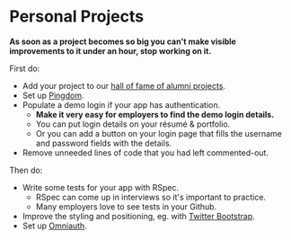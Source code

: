 # Personal Projects

**As soon as a project becomes so big you can't make visible improvements to it under an hour, stop working on it.**

 First do:
* Add your project to our [hall of fame of alumni
  projects][alumni-projects].
* Set up [Pingdom][pingdom].
* Populate a demo login if your app has authentication.
    * **Make it very easy for employers to find the demo login details.**
    * You can put login details on your résumé & portfolio.
    * Or you can add a button on your login page that fills the username and password fields with the details.
* Remove unneeded lines of code that you had left commented-out.
    
 Then do:
* Write some tests for your app with RSpec.
    * RSpec can come up in interviews so it's important to practice.
    * Many employers love to see tests in your Github.
* Improve the styling and positioning, eg. with [Twitter Bootstrap][bootsrap].
* Set up [Omniauth][omniauth].



[alumni-projects]:
https://github.com/appacademy/meta/blob/master/final-project-directory.md
[pingdom]: http://pingdom.com
[bootsrap]: http://getbootstrap.com/
[omniauth]: https://github.com/intridea/omniauth
